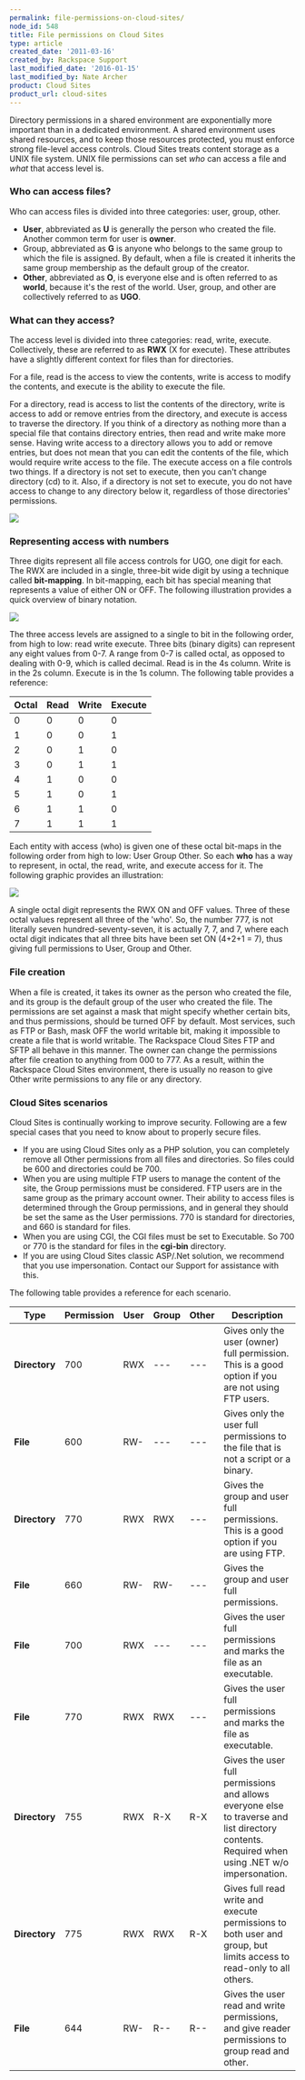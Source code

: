 ```yaml
---
permalink: file-permissions-on-cloud-sites/
node_id: 548
title: File permissions on Cloud Sites
type: article
created_date: '2011-03-16'
created_by: Rackspace Support
last_modified_date: '2016-01-15'
last_modified_by: Nate Archer
product: Cloud Sites
product_url: cloud-sites
---
```


Directory permissions in a shared environment are exponentially more important than in a dedicated environment. A shared environment uses shared resources, and to keep those resources protected, you must enforce strong file-level access controls. Cloud Sites treats content storage as a UNIX file system. UNIX file permissions can set *who* can access a file and *what* that access level is.

### Who can access files?

Who can access files is divided into three categories: user, group, other.

-  **User**, abbreviated as **U** is generally the person who created the file. Another common term for user is **owner**.
-  Group, abbreviated as **G** is anyone who belongs to the same group to which the file is assigned. By default, when a file is created it inherits the same group membership as the default group of the creator.
-  **Other**, abbreviated as **O**, is everyone else and is often referred to as **world**, because it's the rest of the world. User, group, and other are collectively referred to as **UGO**.

### What can they access?

The access level is divided into three categories: read, write, execute. Collectively, these are referred to as **RWX** (X for execute). These attributes have a slightly different context for files than for directories.

For a file, read is the access to view the contents, write is access to modify the contents, and execute is the ability to execute the file.

For a directory, read is access to list the contents of the directory, write is access to add or remove entries from the directory, and execute is access to traverse the directory. If you think of a directory as nothing more than a special file that contains directory entries, then read and write make more sense. Having write access to a directory allows you to add or remove entries, but does not mean that you can edit the contents of the file, which would require write access to the file. The execute access on a file controls two things. If a directory is not set to execute, then you can't change directory (cd) to it. Also, if a directory is not set to execute, you do not have access to change to any directory below it, regardless of those directories' permissions.

![](https://8026b2e3760e2433679c-fffceaebb8c6ee053c935e8915a3fbe7.ssl.cf2.rackcdn.com/field/image/fileperms1a.png)

### Representing access with numbers

Three digits represent all file access controls for UGO, one digit for each. The RWX are included in a single, three-bit wide digit by using a technique called **bit-mapping**. In bit-mapping, each bit has special meaning that represents a value of either ON or OFF. The following illustration provides a quick overview of binary notation.

![](https://8026b2e3760e2433679c-fffceaebb8c6ee053c935e8915a3fbe7.ssl.cf2.rackcdn.com/field/image/fileperms2.png)

The three access levels are assigned to a single to bit in the following order, from high to low: read write execute. Three bits (binary digits) can represent any eight values from 0-7. A range from 0-7 is called octal, as opposed to dealing with 0-9, which is called decimal. Read is in the 4s column. Write is in the 2s column. Execute is in the 1s column. The following table provides a reference:

| Octal | Read | Write | Execute |
| ----- | ---- | ----- | ------- |
| 0 | 0 | 0 | 0 |
| 1 | 0 | 0 | 1 |
| 2 | 0 | 1 | 0 |
| 3 | 0 | 1 | 1 |
| 4 | 1 | 0 | 0 |
| 5 | 1 | 0 | 1 |
| 6 | 1 | 1 | 0 |
| 7 | 1 | 1 | 1 |

Each entity with access (who) is given one of these octal bit-maps in the following order from high to low: User Group Other. So each **who** has a way to represent, in octal, the read, write, and execute access for it. The following graphic provides an illustration:

![](https://8026b2e3760e2433679c-fffceaebb8c6ee053c935e8915a3fbe7.ssl.cf2.rackcdn.com/field/image/fileperms3.png)

A single octal digit represents the RWX ON and OFF values. Three of these octal values represent all three of the 'who'. So, the number 777, is not literally seven hundred-seventy-seven, it is actually 7, 7, and 7, where each octal digit indicates that all three bits have been set ON (4+2+1 = 7), thus giving full permissions to User, Group and Other.

### File creation

When a file is created, it takes its owner as the person who created the file, and its group is the default group of the user who created the file. The permissions are set against a mask that might specify whether certain bits, and thus permissions, should be turned OFF by default. Most services, such as FTP or Bash, mask OFF the world writable bit, making it impossible to create a file that is world writable. The Rackspace Cloud Sites FTP and SFTP all behave in this manner. The owner can change the permissions after file creation to anything from 000 to 777. As a result, within the Rackspace Cloud Sites environment, there is usually no reason to give Other write permissions to any file or any directory.

### Cloud Sites scenarios

Cloud Sites is continually working to improve security. Following are a few special cases that you need to know about to properly secure files.

-  If you are using Cloud Sites only as a PHP solution, you can completely remove all Other permissions from all files and directories. So files could be 600 and directories could be 700.
-  When you are using multiple FTP users to manage the content of the site, the Group permissions must be considered. FTP users are in the same group as the primary account owner. Their ability to access files is determined through the Group permissions, and in general they should be set the same as the User permissions. 770 is standard for directories, and 660 is standard for files.
-  When you are using CGI, the CGI files must be set to Executable. So 700 or 770 is the standard for files in the **cgi-bin** directory.
-  If you are using Cloud Sites classic ASP/.Net solution, we recommend that you use impersonation. Contact our Support for assistance with this.

The following table provides a reference for each scenario.

| Type | Permission | User | Group | Other | Description |
| ---- | ---------- | ---- | ----- | ----- | ----------- |
| **Directory** | 700 | RWX | --- | --- | Gives only the user (owner) full permission. This is a good option if you are not using FTP users. |
| **File** | 600 | RW- | --- | --- | Gives only the user full permissions to the file that is not a script or a binary. |
| **Directory** | 770 | RWX | RWX | --- | Gives the group and user full permissions. This is a good option if you are using FTP. |
| **File** | 660 | RW- | RW- | --- | Gives the group and user full permissions. |
| **File** | 700 | RWX | --- | --- | Gives the user full permissions and marks the file as an executable. |
| **File** | 770 | RWX | RWX | --- | Gives the user full permissions and marks the file as executable. |
| **Directory** | 755 | RWX | R-X | R-X | Gives the user full permissions and allows everyone else to traverse and list directory contents. Required when using .NET w/o impersonation. |
| **Directory** | 775	 | RWX | RWX | R-X | Gives full read write and execute permissions to both user and group, but limits access to read-only to all others. |
| **File** | 644 | RW- | R-- | R-- | Gives the user read and write permissions, and give reader permissions to group read and other. |
